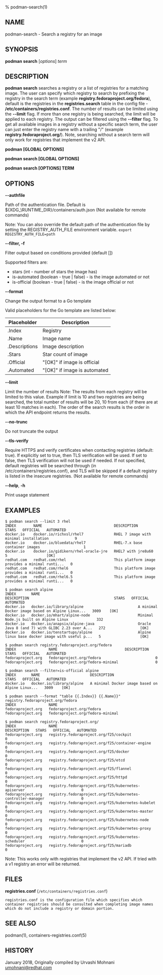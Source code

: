 % podman-search(1)

## NAME
podman\-search - Search a registry for an image

## SYNOPSIS
**podman search** [*options*] *term*

## DESCRIPTION
**podman search** searches a registry or a list of registries for a matching image.
The user can specify which registry to search by prefixing the registry in the search term
(example **registry.fedoraproject.org/fedora**), default is the registries in the
**registries.search** table in the config file - **/etc/containers/registries.conf**.
The number of results can be limited using the **--limit** flag. If more than one registry
is being searched, the limit will be applied to each registry. The output can be filtered
using the **--filter** flag. To get all available images in a registry without a specific
search term, the user can just enter the registry name with a trailing "/" (example **registry.fedoraproject.org/**).
Note, searching without a search term will only work for registries that implement the v2 API.

**podman [GLOBAL OPTIONS]**

**podman search [GLOBAL OPTIONS]**

**podman search [OPTIONS] TERM**

## OPTIONS

**--authfile**

Path of the authentication file. Default is ${XDG_\RUNTIME\_DIR}/containers/auth.json (Not available for remote commands)

Note: You can also override the default path of the authentication file by setting the REGISTRY\_AUTH\_FILE
environment variable. `export REGISTRY_AUTH_FILE=path`

**--filter, -f**

Filter output based on conditions provided (default [])

Supported filters are:

* stars (int - number of stars the image has)
* is-automated (boolean - true | false) - is the image automated or not
* is-official (boolean - true | false) - is the image official or not

**--format**

Change the output format to a Go template

Valid placeholders for the Go template are listed below:

| **Placeholder** | **Description**              |
| --------------- | ---------------------------- |
| .Index          | Registry                     |
| .Name           | Image name                   |
| .Descriptions   | Image description            |
| .Stars          | Star count of image          |
| .Official       | "[OK]" if image is official  |
| .Automated      | "[OK]" if image is automated |

**--limit**

Limit the number of results
Note: The results from each registry will be limited to this value.
Example if limit is 10 and two registries are being searched, the total
number of results will be 20, 10 from each (if there are at least 10 matches in each).
The order of the search results is the order in which the API endpoint returns the results.

**--no-trunc**

Do not truncate the output

**--tls-verify**

Require HTTPS and verify certificates when contacting registries (default: true). If explicitly set to true,
then TLS verification will be used. If set to false, then TLS verification will not be used if needed. If not specified,
default registries will be searched through (in /etc/containers/registries.conf), and TLS will be skipped if a default
registry is listed in the insecure registries. (Not available for remote commands)

**--help**, **-h**

Print usage statement

## EXAMPLES

```
$ podman search --limit 3 rhel
INDEX        NAME                                 DESCRIPTION                                       STARS   OFFICIAL   AUTOMATED
docker.io    docker.io/richxsl/rhel7              RHEL 7 image with minimal installation            9
docker.io    docker.io/bluedata/rhel7             RHEL-7.x base container images                    1
docker.io    docker.io/gidikern/rhel-oracle-jre   RHEL7 with jre8u60                                5                  [OK]
redhat.com   redhat.com/rhel                      This platform image provides a minimal runti...   0
redhat.com   redhat.com/rhel6                     This platform image provides a minimal runti...   0
redhat.com   redhat.com/rhel6.5                   This platform image provides a minimal runti...   0
```

```
$ podman search alpine
INDEX       NAME                                             DESCRIPTION                                       STARS   OFFICIAL   AUTOMATED
docker.io   docker.io/library/alpine                         A minimal Docker image based on Alpine Linux...   3009    [OK]
docker.io   docker.io/mhart/alpine-node                      Minimal Node.js built on Alpine Linux             332
docker.io   docker.io/anapsix/alpine-java                    Oracle Java 8 (and 7) with GLIBC 2.23 over A...   272                [OK]
docker.io   docker.io/tenstartups/alpine                     Alpine linux base docker image with useful p...   5                  [OK]
```

```
$ podman search registry.fedoraproject.org/fedora
INDEX               NAME                               DESCRIPTION   STARS   OFFICIAL   AUTOMATED
fedoraproject.org   fedoraproject.org/fedora                         0
fedoraproject.org   fedoraproject.org/fedora-minimal                 0
```

```
$ podman search --filter=is-official alpine
INDEX       NAME                       DESCRIPTION                                       STARS   OFFICIAL   AUTOMATED
docker.io   docker.io/library/alpine   A minimal Docker image based on Alpine Linux...   3009    [OK]
```

```
$ podman search --format "table {{.Index}} {{.Name}}" registry.fedoraproject.org/fedora
INDEX               NAME
fedoraproject.org   fedoraproject.org/fedora
fedoraproject.org   fedoraproject.org/fedora-minimal
```

```
$ podman search registry.fedoraproject.org/
INDEX               NAME                                                           DESCRIPTION   STARS   OFFICIAL   AUTOMATED
fedoraproject.org   registry.fedoraproject.org/f25/cockpit                                       0
fedoraproject.org   registry.fedoraproject.org/f25/container-engine                              0
fedoraproject.org   registry.fedoraproject.org/f25/docker                                        0
fedoraproject.org   registry.fedoraproject.org/f25/etcd                                          0
fedoraproject.org   registry.fedoraproject.org/f25/flannel                                       0
fedoraproject.org   registry.fedoraproject.org/f25/httpd                                         0
fedoraproject.org   registry.fedoraproject.org/f25/kubernetes-apiserver                          0
fedoraproject.org   registry.fedoraproject.org/f25/kubernetes-controller-manager                 0
fedoraproject.org   registry.fedoraproject.org/f25/kubernetes-kubelet                            0
fedoraproject.org   registry.fedoraproject.org/f25/kubernetes-master                             0
fedoraproject.org   registry.fedoraproject.org/f25/kubernetes-node                               0
fedoraproject.org   registry.fedoraproject.org/f25/kubernetes-proxy                              0
fedoraproject.org   registry.fedoraproject.org/f25/kubernetes-scheduler                          0
fedoraproject.org   registry.fedoraproject.org/f25/mariadb                                       0
```
Note: This works only with registries that implement the v2 API. If tried with a v1 registry an error will be returned.

## FILES

**registries.conf** (`/etc/containers/registries.conf`)

	registries.conf is the configuration file which specifies which container registries should be consulted when completing image names which do not include a registry or domain portion.

## SEE ALSO
podman(1), containers-registries.conf(5)

## HISTORY
January 2018, Originally compiled by Urvashi Mohnani <umohnani@redhat.com>
